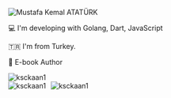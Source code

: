 ![Mustafa Kemal ATATÜRK](https://github.com/ksckaan1/ksckaan1/blob/master/atat%C3%BCrk.png)

:computer: I'm developing with Golang, Dart, JavaScript

:tr: I'm from Turkey.

:book: E-book Author

<img align="center" src="https://github-profile-trophy.vercel.app/?username=ksckaan1" alt="ksckaan1" />

<div style="display: flex; gap: 10px; height: 200px; align-items: start">
  <img src="https://github-readme-stats.vercel.app/api/top-langs?username=ksckaan1&show_icons=true&theme=onedark&locale=en&layout=compact" alt="ksckaan1" />
  <img src="https://github-readme-stats.vercel.app/api?username=ksckaan1&show_icons=true&theme=onedark&locale=en" alt="ksckaan1" />
</div>
